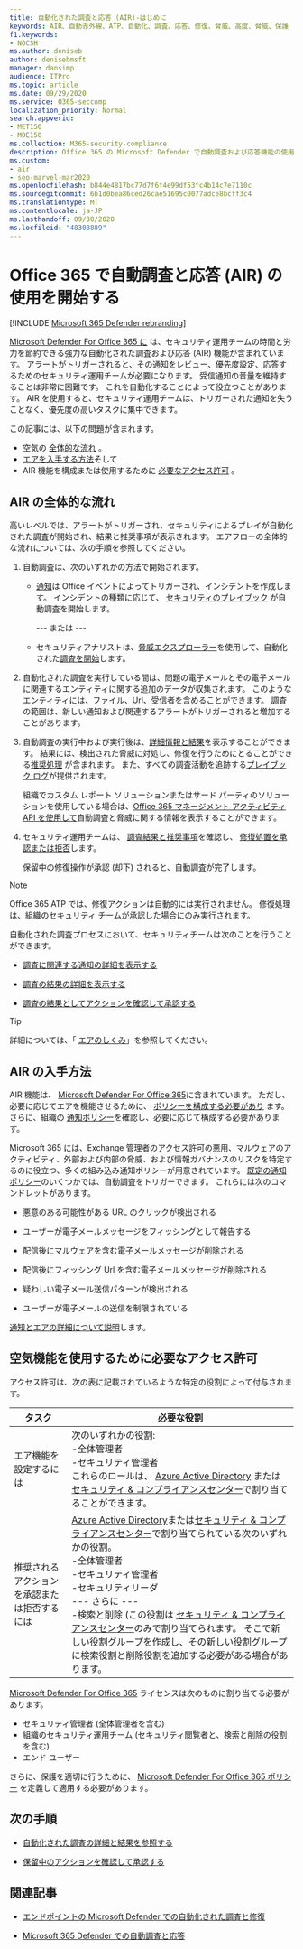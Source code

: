 ```yaml
---
title: 自動化された調査と応答 (AIR)-はじめに
keywords: AIR、自動赤外線、ATP、自動化、調査、応答、修復、脅威、高度、脅威、保護
f1.keywords:
- NOCSH
ms.author: deniseb
author: denisebmsft
manager: dansimp
audience: ITPro
ms.topic: article
ms.date: 09/29/2020
ms.service: O365-seccomp
localization_priority: Normal
search.appverid:
- MET150
- MOE150
ms.collection: M365-security-compliance
description: Office 365 の Microsoft Defender で自動調査および応答機能の使用を開始します。
ms.custom:
- air
- seo-marvel-mar2020
ms.openlocfilehash: b844e4817bc77d7f6f4e99df53fc4b14c7e7110c
ms.sourcegitcommit: 6b1d0bea86ced26cae51695c0077adce8bcff3c4
ms.translationtype: MT
ms.contentlocale: ja-JP
ms.lasthandoff: 09/30/2020
ms.locfileid: "48308889"
---
```

# <a name="get-started-using-automated-investigation-and-response-air-in-office-365"></a>Office 365 で自動調査と応答 (AIR) の使用を開始する

[!INCLUDE [Microsoft 365 Defender rebranding](../includes/microsoft-defender-for-office.md)]

[Microsoft Defender For Office 365 に](office-365-atp.md) は、セキュリティ運用チームの時間と労力を節約できる強力な自動化された調査および応答 (AIR) 機能が含まれています。 アラートがトリガーされると、その通知をレビュー、優先度設定、応答するためのセキュリティ運用チームが必要になります。 受信通知の音量を維持することは非常に困難です。 これを自動化することによって役立つことがあります。 AIR を使用すると、セキュリティ運用チームは、トリガーされた通知を失うことなく、優先度の高いタスクに集中できます。

この記事には、以下の問題が含まれます。
- 空気の [全体的な流れ](#the-overall-flow-of-air) 。
- [エアを入手する方法](#how-to-get-air)そして 
- AIR 機能を構成または使用するために [必要なアクセス許可](#required-permissions-to-use-air-capabilities) 。 

## <a name="the-overall-flow-of-air"></a>AIR の全体的な流れ

高いレベルでは、アラートがトリガーされ、セキュリティによるプレイが自動化された調査が開始され、結果と推奨事項が表示されます。 エアフローの全体的な流れについては、次の手順を参照してください。

1. 自動調査は、次のいずれかの方法で開始されます。

   - [通知](https://docs.microsoft.com/microsoft-365/compliance/alert-policies)は Office イベントによってトリガーされ、インシデントを作成します。 インシデントの種類に応じて、 [セキュリティのプレイブック](automated-investigation-response-office.md#security-playbooks) が自動調査を開始します。 

     --- または ---
   
   - セキュリティアナリストは、[脅威エクスプローラー](threat-explorer.md)を使用して、自動化された[調査を開始](automated-investigation-response-office.md#example-a-security-administrator-triggers-an-investigation-from-threat-explorer)します。

2. 自動化された調査を実行している間は、問題の電子メールとその電子メールに関連するエンティティに関する追加のデータが収集されます。 このようなエンティティには、ファイル、Url、受信者を含めることができます。  調査の範囲は、新しい通知および関連するアラートがトリガーされると増加することがあります。

3. 自動調査の実行中および実行後は、[詳細情報と結果](air-view-investigation-results.md)を表示することができます。 結果には、検出された脅威に対処し、修復を行うためにとることができる[推奨処理](air-remediation-actions.md) が含まれます。 また、すべての調査活動を追跡する[プレイブック ログ](air-view-investigation-results.md#playbook-log)が提供されます。

    組織でカスタム レポート ソリューションまたはサード パーティのソリューションを使用している場合は、[Office 365 マネージメント アクティビティ API を使用して](air-custom-reporting.md)自動調査と脅威に関する情報を表示することができます。

4. セキュリティ運用チームは、 [調査結果と推奨事項](air-view-investigation-results.md)を確認し、 [修復処置を承認または拒否](air-review-approve-pending-completed-actions.md)します。 

    保留中の修復操作が承認 (却下) されると、自動調査が完了します。

> [!NOTE]
> Office 365 ATP では、修復アクションは自動的には実行されません。 修復処理は、組織のセキュリティ チームが承認した場合にのみ実行されます。 

自動化された調査プロセスにおいて、セキュリティチームは次のことを行うことができます。

- [調査に関連する通知の詳細を表示する](air-view-investigation-results.md#view-details-about-an-alert-related-to-an-investigation)

- [調査の結果の詳細を表示する](air-view-investigation-results.md#view-details-of-an-investigation)

- [調査の結果としてアクションを確認して承認する](air-review-approve-pending-completed-actions.md)

> [!TIP]
> 詳細については、「 [エアのしくみ](https://docs.microsoft.com/microsoft-365/security/office-365-security/automated-investigation-response-office)」を参照してください。

## <a name="how-to-get-air"></a>AIR の入手方法

AIR 機能は、 [Microsoft Defender For Office 365](https://docs.microsoft.com/microsoft-365/security/office-365-security/office-365-atp#office-365-atp-plan-1-and-plan-2)に含まれています。 ただし、必要に応じてエアを機能させるために、 [ポリシーを構成する必要があり](https://docs.microsoft.com/microsoft-365/security/office-365-security/protect-against-threats) ます。 さらに、組織の [通知ポリシー](https://docs.microsoft.com/microsoft-365/compliance/alert-policies)を確認し、必要に応じて構成する必要があります。 

Microsoft 365 には、Exchange 管理者のアクセス許可の悪用、マルウェアのアクティビティ、外部および内部の脅威、および情報ガバナンスのリスクを特定するのに役立つ、多くの組み込み通知ポリシーが用意されています。 [既定の通知ポリシー](https://docs.microsoft.com/microsoft-365/compliance/alert-policies#default-alert-policies)のいくつかでは、自動調査をトリガーできます。 これらには次のコマンドレットがあります。

- 悪意のある可能性がある URL のクリックが検出される

- ユーザーが電子メールメッセージをフィッシングとして報告する

- 配信後にマルウェアを含む電子メールメッセージが削除される

- 配信後にフィッシング Url を含む電子メールメッセージが削除される

- 疑わしい電子メール送信パターンが検出される

- ユーザーが電子メールの送信を制限されている

[通知とエアの詳細について説明](https://docs.microsoft.com/microsoft-365/security/office-365-security/automated-investigation-response-office)します。

## <a name="required-permissions-to-use-air-capabilities"></a>空気機能を使用するために必要なアクセス許可

アクセス許可は、次の表に記載されているような特定の役割によって付与されます。 

|タスク |必要な役割 |
|--|--|
|エア機能を設定するには |次のいずれかの役割: <br/>-全体管理者<br/>-セキュリティ管理者 <br/>これらのロールは、 [Azure Active Directory](https://docs.microsoft.com/azure/active-directory/users-groups-roles/directory-assign-admin-roles) または [セキュリティ & コンプライアンスセンター](https://docs.microsoft.com/microsoft-365/security/office-365-security/permissions-in-the-security-and-compliance-center)で割り当てることができます。 |
|推奨されるアクションを承認または拒否するには|[Azure Active Directory](https://docs.microsoft.com/azure/active-directory/users-groups-roles/directory-assign-admin-roles)または[セキュリティ & コンプライアンスセンター](https://docs.microsoft.com/microsoft-365/security/office-365-security/permissions-in-the-security-and-compliance-center)で割り当てられている次のいずれかの役割。<br/>-全体管理者 <br/>-セキュリティ管理者<br/>-セキュリティリーダ <br/>--- さらに ---<br/>-検索と削除 (この役割は [セキュリティ & コンプライアンスセンター](https://docs.microsoft.com/microsoft-365/security/office-365-security/permissions-in-the-security-and-compliance-center)のみで割り当てられます。 そこで新しい役割グループを作成し、その新しい役割グループに検索役割と削除役割を追加する必要がある場合があります。

[Microsoft Defender For Office 365](https://docs.microsoft.com/microsoft-365/security/office-365-security/office-365-atp#office-365-atp-plan-1-and-plan-2) ライセンスは次のものに割り当てる必要があります。
- セキュリティ管理者 (全体管理者を含む)
- 組織のセキュリティ運用チーム (セキュリティ閲覧者と、検索と削除の役割を含む)
- エンド ユーザー

さらに、保護を適切に行うために、 [Microsoft Defender For Office 365 ポリシー](https://docs.microsoft.com/microsoft-365/security/office-365-security/office-365-atp#configure-atp-policies) を定義して適用する必要があります。

## <a name="next-steps"></a>次の手順

- [自動化された調査の詳細と結果を参照する](https://docs.microsoft.com/microsoft-365/security/office-365-security/air-view-investigation-results#view-details-of-an-investigation)

- [保留中のアクションを確認して承認する](https://docs.microsoft.com/microsoft-365/security/office-365-security/air-remediation-actions)

## <a name="related-articles"></a>関連記事

- [エンドポイントの Microsoft Defender での自動化された調査と修復](https://docs.microsoft.com/windows/security/threat-protection/microsoft-defender-atp/automated-investigations)

- [Microsoft 365 Defender での自動調査と応答](https://docs.microsoft.com/microsoft-365/security/mtp/mtp-autoir)
